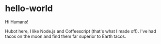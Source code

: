 # hello-world

Hi Humans!

Hubot here, I like Node.js and Coffeescript (that's what I made of!).
I've had tacos on the moon and find them far superior to Earth tacos.
